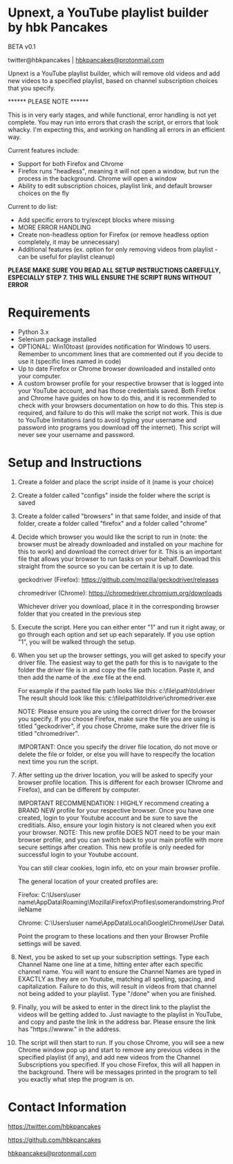 # Upnext, a YouTube playlist builder by hbk Pancakes
BETA v0.1

twitter@hbkpancakes | hbkpancakes@protonmail.com


Upnext is a YouTube playlist builder, which will remove old
videos and add new videos to a specified playlist, based on 
channel subscription choices that you specify.

****** PLEASE NOTE ******

This is in very early stages, and while functional, error
handling is not yet complete. You may run into errors
that crash the script, or errors that look whacky. I'm expecting
this, and working on handling all errors in an efficient way.

Current features include:
- Support for both Firefox and Chrome
- Firefox runs "headless", meaning it will not open a window,
  but run the process in the background. Chrome will open a window
- Ability to edit subscription choices, playlist link, 
  and default browser choices on the fly
  
Current to do list:
- Add specific errors to try/except blocks where missing
- MORE ERROR HANDLING
- Create non-headless option for Firefox (or remove headless option completely, it may be unnecessary)
- Additional features (ex. option for only removing videos from playlist - can be useful for playlist cleanup)

**PLEASE MAKE SURE YOU READ ALL SETUP INSTRUCTIONS CAREFULLY, ESPECIALLY STEP 7. 
THIS WILL ENSURE THE SCRIPT RUNS WITHOUT ERROR**

# Requirements
- Python 3.x 
- Selenium package installed
- OPTIONAL: Win10toast (provides notification for Windows 10 users. Remember to uncomment lines that are commented out if you decide to use it (specific lines named in code)
- Up to date Firefox or Chrome browser downloaded and installed
  onto your computer.
- A custom browser profile for your respective browser that 
  is logged into your YouTube account, and has those credentials 
  saved. Both Firefox and Chrome have guides on how to do this, and
  it is recommended to check with your browsers documentation on how to 
  do this. This step is required, and failure to do this will make the 
  script not work. This is due to YouTube limitations (and to avoid typing your
  username and password into programs you download off the internet).
  This script will never see your username and password. 
        
# Setup and Instructions

1. Create a folder and place the script inside of it (name is your choice)

2. Create a folder called "configs" inside the folder where the script is saved

3. Create a folder called "browsers" in that same folder, and inside of that folder,
   create a folder called "firefox" and a folder called "chrome"

4. Decide which browser you would like the script to run in (note: the browser
   must be already downloaded and installed on your machine for this to work) and
   download the correct driver for it. This is an important file that allows
   your browser to run tasks on your behalf. Download this straight 
   from the source so you can be certain it is up to date.

   geckodriver (Firefox): https://github.com/mozilla/geckodriver/releases
   
   chromedriver (Chrome): https://chromedriver.chromium.org/downloads

   Whichever driver you download, place it in the corresponding browser folder that
   you created in the previous step

4. Execute the script. Here you can either enter "1" and run it right
   away, or go through each option and set up each separately. If you
   use option "1", you will be walked through the setup.

5. When you set up the browser settings, you will get asked to
   specify your driver file. The easiest way to get the path for this
   is to navigate to the folder the driver file is in and copy the file path
   location. Paste it, and then add the name of the .exe file at the end.

   For example if the pasted file path looks like this: 
      c:\file\path\to\driver\
   The result should look like this:
      c:\file\path\to\driver\chromedriver.exe

   NOTE: Please ensure you are using the correct driver for the browser you
   specify. If you choose Firefox, make sure the file you are using is titled
   "geckodriver", if you chose Chrome, make sure the driver file is titled 
   "chromedriver".

   IMPORTANT: Once you specify the driver file location, do not move or delete 
   the file or folder, or else you will have to respecify the location next time
   you run the script.

6. After setting up the driver location, you will be asked to specify your browser
   profile location. This is different for each browser (Chrome and Firefox), and
   can be different by computer. 
   
   IMPORTANT RECOMMENDATION: I HIGHLY recommend creating a BRAND NEW profile for your respective browser.
   Once you have one created, login to your Youtube account and be sure to save the creditials. Also, ensure
   your login history is not cleared when you exit your browser. NOTE: This new profile DOES NOT need 
   to be your main browser profile, and you can switch back to your main profile with more secure settings
   after creation. This new profile is only needed for successful login to your Youtube account.
   
   You can still clear cookies, login info, etc on your main browser profile.
   
   The general location of your created profiles are:

   Firefox: C:\Users\user name\AppData\Roaming\Mozilla\Firefox\Profiles\somerandomstring.ProfileName
   
   Chrome: C:\Users\user name\AppData\Local\Google\Chrome\User Data\

   Point the program to these locations and then your Browser Profile settings will be 
   saved.

7. Next, you be asked to set up your subscription settings. Type each Channel Name one line 
   at a time, hitting enter after each specific channel name. You will want to ensure the 
   Channel Names are typed in EXACTLY as they are on Youtube, matching all spelling, spacing, 
   and capitalization. Failure to do this, will result in videos from that channel not being 
   added to your playlist. Type "/done" when you are finished.

8. Finally, you will be asked to enter in the direct link to the playlist the videos will
   be getting added to. Just naviagte to the playlist in YouTube, and copy and paste
   the link in the address bar. Please ensure the link has "https://wwww." in the address.

9. The script will then start to run. If you chose Chrome, you will see a new Chrome
   window pop up and start to remove any previous videos in the specified playlist
   (if any), and add new videos from the Channel Subscriptions you specified.
   If you chose Firefox, this will all happen in the background. There will be messages
   printed in the program to tell you exactly what step the program is on.

# Contact Information
                
https://twitter.com/hbkpancakes

https://github.com/hbkpancakes

hbkpancakes@protonmail.com
